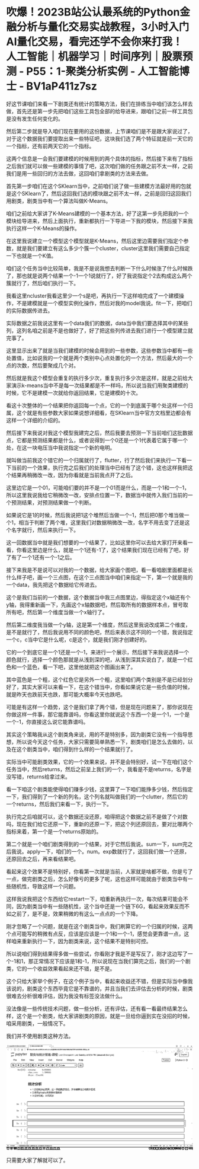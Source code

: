 # 吹爆！2023B站公认最系统的Python金融分析与量化交易实战教程，3小时入门AI量化交易，看完还学不会你来打我！人工智能｜机器学习｜时间序列｜股票预测 - P55：1-聚类分析实例 - 人工智能博士 - BV1aP411z7sz

好这节课咱们来看一下剧类还有统计的策略方法，我们在排练当中咱们该怎么样去做，首先还是第一步先把咱们这些工具包全部的给导进来，跟咱们之前一样工具包是没有发生任何变化的。

然后第二步就是导入咱们现在要用的这份数据，上节课咱们是不是跟大家说过了，对于这个数据我们要提取出来一些特征吧，这块我们选了两个特征就是前一天它的一个指标，还有前两天它的一个指标。

这两个信息是一会我们要建模的时候用到的两个具体的指标，然后接下来有了指标之后我们就可以做一些建模的事情了吧，这次咱们做的任务跟之前不太一样，之前我们是用一些回归的方法去做，这回咱们拿剧类的方法来去做。

首先第一步咱们在这个SKlearn当中，之前咱们说了做一些建模方法最好用的包就是这个SKlearn了，然后这回我们选的模块跟之前不太一样，之前是回归这回我们用剧类，剧类当中有一个算法叫做K-Means。

咱们之前给大家讲了K-Means建模的一个基本方法，好了这第一步先把我的一个模块给导进来，然后上面执行，重新都执行一下导进一下我的模块，然后接下来我执行这样一个K-Means的操作。

在这里我说建立一个模型这个模型就是K-Means，然后这里边需要我们指定个参数，就是我们要建立有这么多少个簇一个cluster，cluster这里我们需要自己指定一下也就是一个K值。

咱们这个任务当中比较简单，我是不是说我想去判断一下什么时候涨了什么时候跌了，那也就是说两个结果一个-1一个1说就行了，好了我说指定个2去构成这么两个簇就行了，然后咱们执行一下。

我看这里ncluster我看这里少一个s是吧，再执行一下这样咱完成了一个建模操作，不是建模就是一个模型实例化操作，然后对我的model我说。fit一下，把咱们的实际数据传进去。

实际数据之前我说这里有一个data我们的数据，data当中我们要选择其中的某些列，这列名咱之前是不是也做好了，好了把这些列传进去我们进行一个模型建立就完事了。

这里显示出来了就是当我们建模的时候会用到的一些参数，这些参数当中都有一些处置值，比如说我的一个就是两个类别中心点处置化的一个方法，然后最大的一个点的次数，然后要聚成几个对。

然后就是我这个模型会重复的执行多少次，重复执行多少次是这样，就是之前给大家演示k-means当中不是每一次结果都是不一样吗，所以说当我们用聚类建模的时候，它不是建模一次就给你返回结果，它是建模的十次。

看这十次整体的一个结果把你返回每一个点，它的一个到底属于哪个处这样一个归属，这个就是有些参数大家如果说想详细看，在SKlearn当中官方文档里边都会有这样一个详细的介绍的。

然后接下来我说对我这个模型我建完之后，然后我要去预测一下当前咱们这批数据点，它都是预测结果都是什么，或者说得到一个0还是一个1代表着它属于哪一个处，在这一块电压当中我说指定一个新的电明。

就叫做当前我这个错它的一个归属就行了，flutter，行了然后我们来执行一下看一下当前的一个效果，执行完之后我们的处理当中已经有了这个错，这也这样我把这个结果再稍微改一改，因为你看就是当前我点开了之后。

这里边它是一个01，可能咱们要的并不是一个01而是什么，而是一个1和一个-1，所以这里我说我给它稍微改一改，安排点位置一下，数据当中就传入我们当前的一个预测结果，对预测结果做一个判断。

如果说它是1的时候，然后我说把1这个堆然后当做一个-1，然后把0那个堆当做一个1，相当于判断了两个堆，这里我们对数据稍微改一改，名字不用去变了还是这个名字就行，然后来执行一下。

这一回数据当中就是我们想要的一个结果了，比如这里你可以去给大家打开来看一看，你看这里边是什么，就是一个1还有-1了，这个结果我们现在已经有了吧，好了有了一个1还有一个-1之后。

接下来我是不是说可以对我的一个数据，给大家画个图吧，看一看咱剧里面都是长什么样子吧，画一个三点图，在这个三点图当中咱们来指定一下，第一个就是我的一个data，我先把这个数据给它传进去。

这个是我们当前的一个数据，这个数据当中我三点图里边，得指定这个x轴还有个y轴，我得重新画一下，先画这个x轴数据吧，然后取所有的数据样本点，冒号取所有吧，然后第一个维度当做一个x轴行了。

然后第二维度我当做一个y轴，这是第一个维度，然后这里我说改成第二个维度，是不是就行了，然后我说用不同的颜色吧，然后来表示这不同的一个错，我说指定一个c，c当中它是什么呢，c是这个，就是我们刚才创建好的。

它的一个到底它是一个1还是一个-1，来进行一个展示，然后接下来我说选择一个颜色就行，选择一个颜色那就是从浅到深的吧，从浅到深其实说白了，就是一个红色和一个蓝色，看一下吧，这里他就把这个图画出来了。

其中蓝色是一个粗，这个红色它是另外一个粗，这里咱们两个类别是不是已经划分好了，其实大家可以来看一下，在这个错当中，你看如果说它是一些负值的时候，就是昨天也跌前天也跌，那可能大概率今天也跌吧。

可能是有这样一个趋势，这个是我们拿了两个错，但是现在问题来了，那你说现在你做这样一件事，那它能靠谱吗，你看这里你就说这个东西一个是一个1，一个是一个-1，你直接这么说它能靠谱吗。

其实这个策略我从这个剧类角来说，用的不是特别多，因为剧类它没有一个指导思想，所以说今天这个任务，大家只需要简单熟悉一下，剧类咱们是怎么去做的，以及在这个剧类当中，咱们得到什么样的一个结果就行了。

实际当中可能剧类效果，它的一个效果来说，并不是会特别好，试一下在咱们这个任务当中，然后returns，然后之前呈上我们的一个，我看是不是returns，名字是没写错，returns给拿过来。

看一下咱这个剧类能使得咱们赚多少钱，这里算了一下咱们能挣多少钱，然后指定一下，我们得到了一个新的列名，这个列名就叫做我们的一个clutter，然后它的一个returns，然后我们来看一下，执行一下。

执行完之后咱就可以，这个数据还没还原，咱得把这个数据之前不是做了个对数吗，现在我们给它还原一下，重新的还原一下，把这个列还原回去，要对比哪两个指标来着，第一个是一个returns原始的。

第二个就是一个咱们剧类得到的一个结果，对于它然后我说。sum一下，sum完之后我说。apply一下，咱们的一个。num。exp数就行了，这回我们做一个还原，还原回去之后，再来看结果吧。

看起来这个效果不是特别好，你看第一次就是当前，人家就是啥都不做，你是亏了一点，做完剧类之后，怎么好像亏的更多了呢，这也这样可能就由于剧类当中有一些随机性，导致这样一个问题。

这样我说我把这个东西给它restart一下，咱重新再执行一次，每次结果可能会不同，因为剧类当中有一些随机性，这个当中还是一个链下6G，看起来效果反而不如之前了，是不是，效果稍微的有这么一点点的一个下降。

刚才忽略了一个问题，就是在这个剧类当中，我们刷算它的一个归属的时候，这两个点可能写的稍微有点反，应该是应该是一个1和一个-1，感觉会更靠谱一点，这样咱来重新执行一下，因为剧类来说，这个结果不是特别可控。

所以说咱们得到结果得多做一些尝试，你看刚才我是不是写反了，刚才这边写了一个-1和1，那正常情况下应该是1和-1，所以说现在当我们算完之后，我们的一个剧类，它的一个收益效果看起来还不错，是不是。

这个只给大家举个例子，在这个例子当中，看起来收益还不错，但是实际当中像我该说的，剧类这个东西毕竟它是不靠谱的，并且当我们去评估去分析的时候，剧类很难去分析很难评估，因为我没有标签没法做什么。

没法像是一些传统技术问题，做一些分析，还有评估，还有看一看最终结果怎么样，这个是一个剧类，给大家讲剧类的原因，就是一旦给你逼到实在没招的时候，咱采用剧类，一般情况下。

我们并不使用剧类这种方法。

![](img/5115212720ca3cf384d48b43aea7062e_1.png)

只需要大家了解就可以了。